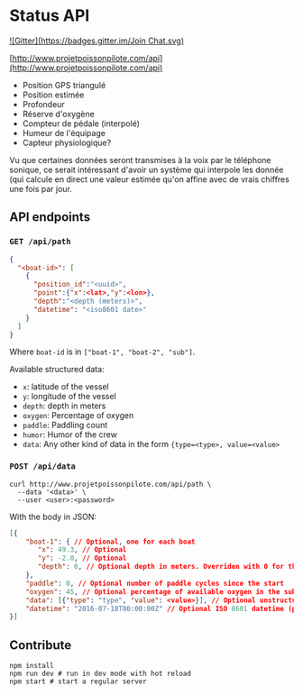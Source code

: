 # Status API

[![Gitter](https://badges.gitter.im/Join Chat.svg)](https://gitter.im/PoissonPilote?utm_source=badge&utm_medium=badge&utm_campaign=pr-badge&utm_content=badge)

[http://www.projetpoissonpilote.com/api](http://www.projetpoissonpilote.com/api)

- Position GPS triangulé
- Position estimée
- Profondeur
- Réserve d'oxygène
- Compteur de pédale (interpolé)
- Humeur de l'équipage
- Capteur physiologique?

Vu que certaines données seront transmises à la voix par le téléphone sonique,
ce serait intéressant d'avoir un système qui interpole les donnée (qui calcule
en direct une valeur estimée qu'on affine avec de vrais chiffres une fois par
jour.

## API endpoints

### `GET /api/path`

```json
{
  "<boat-id>": [
    {
      "position_id":"<uuid>",
      "point":{"x":<lat>,"y":<lon>},
      "depth":"<depth (meters)>",
      "datetime": "<iso8601 date>"
    }
  ]
}
```

Where `boat-id` is in `["boat-1", "boat-2", "sub"]`.

Available structured data:

- `x`: latitude of the vessel
- `y`: longitude of the vessel
- `depth`: depth in meters
- `oxygen`: Percentage of oxygen
- `paddle`: Paddling count
- `humor`: Humor of the crew
- `data`: Any other kind of data in the form `{type=<type>, value=<value>`

### `POST /api/data`

```
curl http://www.projetpoissonpilote.com/api/path \
  --data '<data>' \
  --user <user>:<password>
```

With the body in JSON:

```json
[{
    "boat-1": { // Optional, one for each boat
       "x": 49.3, // Optional
       "y": -2.0, // Optional
       "depth": 0, // Optional depth in meters. Overriden with 0 for the boats
    },
    "paddle": 0, // Optional number of paddle cycles since the start
    "oxygen": 45, // Optional percentage of available oxygen in the sub
    "data": [{"type": "type", "value": <value>}], // Optional unstructured data
    "datetime": "2016-07-18T00:00:00Z" // Optional ISO 8601 datetime (preferably UTC). Default: now()
}]
```

## Contribute

```
npm install
npm run dev # run in dev mode with hot reload
npm start # start a regular server
```
